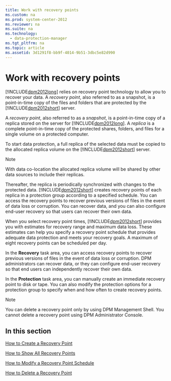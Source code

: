 ```yaml
---
title: Work with recovery points
ms.custom: na
ms.prod: system-center-2012
ms.reviewer: na
ms.suite: na
ms.technology: 
  - data-protection-manager
ms.tgt_pltfrm: na
ms.topic: article
ms.assetid: 3d1291f8-bb9f-4014-9b51-3dbc5e82d990
---
```

# Work with recovery points
[!INCLUDE[dpm2012long](../Token/dpm2012long_md.md)] relies on recovery point technology to allow you to recover your data. A *recovery point*, also referred to as a snapshot, is a point\-in\-time copy of the files and folders that are protected by the [!INCLUDE[dpm2012short](../Token/dpm2012short_md.md)] server.

A *recovery point*, also referred to as a *snapshot*, is a point\-in\-time copy of a replica stored on the server for [!INCLUDE[dpm2012long](../Token/dpm2012long_md.md)]. A *replica* is a complete point\-in\-time copy of the protected shares, folders, and files for a single volume on a protected computer.

To start data protection, a full replica of the selected data must be copied to the allocated replica volume on the [!INCLUDE[dpm2012short](../Token/dpm2012short_md.md)] server.

> [!NOTE]
> With data co\-location the allocated replica volume will be shared by other data sources to include their replicas.

Thereafter, the replica is periodically synchronized with changes to the protected data. [!INCLUDE[dpm2012short](../Token/dpm2012short_md.md)] creates recovery points of each replica in a protection group according to a specified schedule. You can access the recovery points to recover previous versions of files in the event of data loss or corruption. You can recover data, and you can also configure end\-user recovery so that users can recover their own data.

When you select recovery point times, [!INCLUDE[dpm2012short](../Token/dpm2012short_md.md)] provides you with estimates for recovery range and maximum data loss. These estimates can help you specify a recovery point schedule that provides adequate data protection and meets your recovery goals. A maximum of eight recovery points can be scheduled per day.

In the **Recovery** task area, you can access recovery points to recover previous versions of files in the event of data loss or corruption. DPM administrators can recover data, or they can configure end\-user recovery so that end users can independently recover their own data.

In the **Protection** task area, you can manually create an immediate recovery point to disk or tape. You can also modify the protection options for a protection group to specify when and how often to create recovery points.

> [!NOTE]
> You can delete a recovery point only by using DPM Management Shell. You cannot delete a recovery point using DPM Administrator Console.

## In this section
[How to Create a Recovery Point](assetId:///bbecae31-8189-4f09-915e-ceb8287de091)

[How to Show All Recovery Points](assetId:///a6683e5f-0ff7-47f1-8ffc-b9e36b2a67d2)

[How to Modify a Recovery Point Schedule](assetId:///b31e11bb-8688-4767-855c-0459fcde0001)

[How to Delete a Recovery Point](assetId:///a99a8ade-6a49-4897-85fb-a3bc150dba19)

